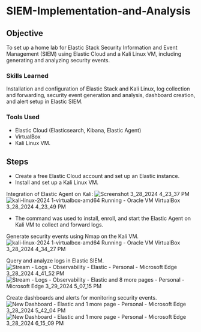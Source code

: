 # SIEM-Implementation-and-Analysis

## Objective

To set up a home lab for Elastic Stack Security Information and Event Management (SIEM) using Elastic Cloud and a Kali Linux VM, including generating and analyzing security events.


### Skills Learned

Installation and configuration of Elastic Stack and Kali Linux, log collection and forwarding, security event generation and analysis, dashboard creation, and alert setup in Elastic SIEM.

### Tools Used

- Elastic Cloud (Elasticsearch, Kibana, Elastic Agent) 
- VirtualBox
- Kali Linux VM.

## Steps

- Create a free Elastic Cloud account and set up an Elastic instance.
- Install and set up a Kali Linux VM.
  
Integration of Elastic Agent on Kali:
![Screenshot 3_28_2024 4_23_37 PM](https://github.com/fypm2000/SIEM-Implementation-and-Analysis/assets/117059426/d862717f-01a2-481e-8432-993ac0bb4068)
![kali-linux-2024 1-virtualbox-amd64  Running  - Oracle VM VirtualBox 3_28_2024 4_23_49 PM](https://github.com/fypm2000/SIEM-Implementation-and-Analysis/assets/117059426/5a70dd08-0426-4227-a7e9-ff67ca54d6f3)
- The command was used to install, enroll, and start the Elastic Agent on Kali VM to collect and forward logs.

Generate security events using Nmap on the Kali VM.
![kali-linux-2024 1-virtualbox-amd64  Running  - Oracle VM VirtualBox 3_28_2024 4_34_27 PM](https://github.com/fypm2000/SIEM-Implementation-and-Analysis/assets/117059426/fd569489-f8d6-4d21-95a6-0c239fc89204)


Query and analyze logs in Elastic SIEM.
![Stream - Logs - Observability - Elastic - Personal - Microsoft​ Edge 3_28_2024 4_41_52 PM](https://github.com/fypm2000/SIEM-Implementation-and-Analysis/assets/117059426/6ffdd3da-8b2b-4047-a8cc-1b4309d1bd04)
![Stream - Logs - Observability - Elastic and 8 more pages - Personal - Microsoft​ Edge 3_29_2024 5_07_15 PM](https://github.com/fypm2000/SIEM-Implementation-and-Analysis/assets/117059426/22893990-a9d4-42c3-a7b3-c350f17b75da)


Create dashboards and alerts for monitoring security events.
![New Dashboard - Elastic and 1 more page - Personal - Microsoft​ Edge 3_28_2024 5_42_04 PM](https://github.com/fypm2000/SIEM-Implementation-and-Analysis/assets/117059426/df1855c3-a334-4846-83e6-6454ce8e7248)
![New Dashboard - Elastic and 1 more page - Personal - Microsoft​ Edge 3_28_2024 6_15_09 PM](https://github.com/fypm2000/SIEM-Implementation-and-Analysis/assets/117059426/a050934f-9208-42a9-989c-97dd2a65802d)
